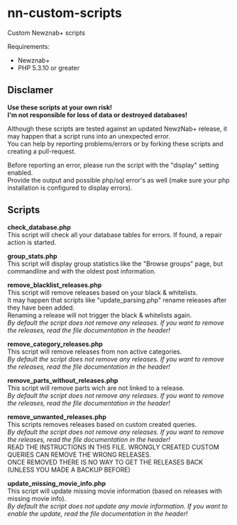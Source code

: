 nn-custom-scripts
=================

Custom Newznab+ scripts

Requirements:
* Newznab+
* PHP 5.3.10 or greater

Disclamer
------
**Use these scripts at your own risk!<br />
I'm not responsible for loss of data or destroyed databases!**

Although these scripts are tested against an updated NewzNab+ release, it may happen that a script runs into an unexpected error.<br />
You can help by reporting problems/errors or by forking these scripts and creating a pull-request.

Before reporting an error, please run the script with the "display" setting enabled.<br />
Provide the output and possible php/sql error's as well (make sure your php installation is configured to display errors).

Scripts
-------
**check_database.php**<br />
This script will check all your database tables for errors. If found, a repair action is started.

**group_stats.php**<br />
This script will display group statistics like the "Browse groups" page, but commandline and with the oldest post information.

**remove\_blacklist\_releases.php**<br />
This script will remove releases based on your black & whitelists.<br />
It may happen that scripts like "update\_parsing.php" rename releases after they have been added.<br />
Renaming a release will not trigger the black & whitelists again.<br />
_By default the script does not remove any releases. If you want to remove the releases, read the file documentation in the header!_

**remove\_category\_releases.php**<br />
This script will remove releases from non active categories.<br />
_By default the script does not remove any releases. If you want to remove the releases, read the file documentation in the header!_

**remove\_parts\_without\_releases.php**<br />
This script will remove parts wich are not linked to a release.<br />
_By default the script does not remove any releases. If you want to remove the releases, read the file documentation in the header!_

**remove\_unwanted\_releases.php**<br />
This scripts removes releases based on custom created queries.<br />
_By default the script does not remove any releases. If you want to remove the releases, read the file documentation in the header!_<br />
READ THE INSTRUCTIONS IN THIS FILE. WRONGLY CREATED CUSTOM QUERIES CAN REMOVE THE WRONG RELEASES.<br />
ONCE REMOVED THERE IS NO WAY TO GET THE RELEASES BACK (UNLESS YOU MADE A BACKUP BEFORE)<br />

**update_missing_movie_info.php**<br />
This script will update missing movie information (based on releases with missing movie info).<br />
_By default the script does not update any movie information. If you want to enable the update, read the file documentation in the header!_